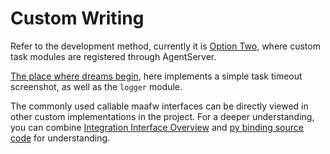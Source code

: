 # Custom Writing

Refer to the development method, currently it is [Option Two](https://github.com/MaaXYZ/MaaFramework/blob/main/docs/zh_cn/1.1-%E5%BF%AB%E9%80%9F%E5%BC%80%E5%A7%8B.md#%E6%96%B9%E6%A1%88%E4%BA%8Cjson--%E8%87%AA%E5%AE%9A%E4%B9%89%E9%80%BB%E8%BE%91%E6%89%A9%E5%B1%95%E6%8E%A8%E8%8D%90), where custom task modules are registered through AgentServer.

[The place where dreams begin](https://github.com/MAA1999/M9A/pull/371), here implements a simple task timeout screenshot, as well as the `logger` module.

The commonly used callable maafw interfaces can be directly viewed in other custom implementations in the project. For a deeper understanding, you can combine [Integration Interface Overview](https://github.com/MaaXYZ/MaaFramework/blob/main/docs/zh_cn/2.3-%E9%9B%86%E6%88%90%E6%8E%A5%E5%8F%A3%E4%B8%80%E8%A7%88.md) and [py binding source code](https://github.com/MaaXYZ/MaaFramework/tree/main/source/binding/Python/maa) for understanding.
